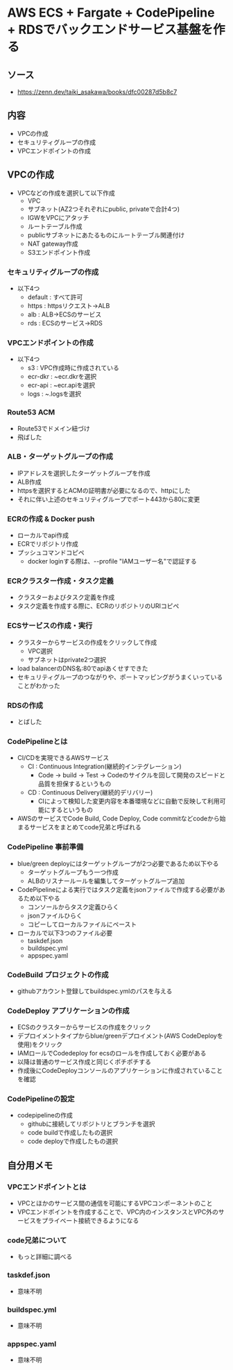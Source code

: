 # AWS ECS + Fargate + CodePipeline + RDSでバックエンドサービス基盤を作る

## ソース
- https://zenn.dev/taiki_asakawa/books/dfc00287d5b8c7

## 内容
- VPCの作成
- セキュリティグループの作成
- VPCエンドポイントの作成

## VPCの作成
- VPCなどの作成を選択して以下作成
  - VPC
  - サブネット(AZ2つそれぞれにpublic, privateで合計4つ)
  - IGWをVPCにアタッチ
  - ルートテーブル作成
  - publicサブネットにあたるものにルートテーブル関連付け
  - NAT gateway作成
  - S3エンドポイント作成

### セキュリティグループの作成
- 以下4つ
  - default : すべて許可
  - https : httpsリクエスト->ALB
  - alb : ALB->ECSのサービス
  - rds : ECSのサービス->RDS

### VPCエンドポイントの作成
- 以下4つ
  - s3 : VPC作成時に作成されている
  - ecr-dkr : ~ecr.dkrを選択
  - ecr-api : ~ecr.apiを選択
  - logs : ~.logsを選択

### Route53 ACM
- Route53でドメイン紐づけ
- 飛ばした

### ALB・ターゲットグループの作成
- IPアドレスを選択したターゲットグループを作成
- ALB作成
- httpsを選択するとACMの証明書が必要になるので、httpにした
- それに伴い上述のセキュリティグループでポート443から80に変更
### ECRの作成 & Docker push
- ローカルでapi作成
- ECRでリポジトリ作成
- プッシュコマンドコピペ
  - docker loginする際は、--profile "IAMユーザー名"で認証する
### ECRクラスター作成・タスク定義
- クラスターおよびタスク定義を作成
- タスク定義を作成する際に、ECRのリポジトリのURIコピペ
### ECSサービスの作成・実行
- クラスターからサービスの作成をクリックして作成
  - VPC選択
  - サブネットはprivate2つ選択
- load balancerのDNS名:80でapiあくせすできた
- セキュリティグループのつながりや、ポートマッピングがうまくいっていることがわかった

### RDSの作成
- とばした
### CodePipelineとは
- CI/CDを実現できるAWSサービス
  - CI : Continuous Integration(継続的インテグレーション)
    - Code -> build -> Test -> Codeのサイクルを回して開発のスピードと品質を担保するというもの
  - CD : Continuous Delivery(継続的デリバリー)
    - CIによって検知した変更内容を本番環境などに自動で反映して利用可能にするというもの
- AWSのサービスでCode Build, Code Deploy, Code commitなどcodeから始まるサービスをまとめてcode兄弟と呼ばれる

### CodePipeline 事前準備
- blue/green deployにはターゲットグループが2つ必要であるため以下やる
  - ターゲットグループもう一つ作成
  - ALBのリスナールールを編集してターゲットグループ追加
- CodePipelineによる実行ではタスク定義をjsonファイルで作成する必要があるため以下やる
  - コンソールからタスク定義ひらく
  - jsonファイルひらく
  - コピーしてローカルファイルにペースト
- ローカルで以下3つのファイル必要
  - taskdef.json
  - buildspec.yml
  - appspec.yaml
### CodeBuild プロジェクトの作成
- githubアカウント登録してbuildspec.ymlのパスを与える
### CodeDeploy アプリケーションの作成
- ECSのクラスターからサービスの作成をクリック
- デプロイメントタイプからblue/greenデプロイメント(AWS CodeDeployを使用)をクリック
- IAMロールでCodedeploy for ecsのロールを作成しておく必要がある
- 以降は普通のサービス作成と同じくポチポチする
- 作成後にCodeDeployコンソールのアプリケーションに作成されていることを確認
### CodePipelineの設定
- codepipelineの作成
  - githubに接続してリポジトリとブランチを選択
  - code buildで作成したもの選択
  - code deployで作成したもの選択
## 自分用メモ
### VPCエンドポイントとは
- VPCとほかのサービス間の通信を可能にするVPCコンポーネントのこと
- VPCエンドポイントを作成することで、VPC内のインスタンスとVPC外のサービスをプライベート接続できるようになる
### code兄弟について
- もっと詳細に調べる
### taskdef.json
- 意味不明
### buildspec.yml
- 意味不明
### appspec.yaml
- 意味不明